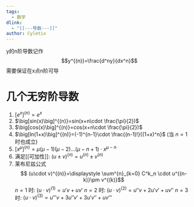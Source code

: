 ```yaml
---
tags:
  - 数学
dlink:
  - "[[---导数---]]"
author: Cyletix
---
```

y的n阶导数记作
$$y^{(n)}=\frac{d^ny}{dx^n}$$
需要保证在x点n阶可导

# 几个无穷阶导数

1. $\big[e^x\big]^{(n)}=e^x$
2. $\big[sin(x)\big]^{(n)}=sin(x+n\cdot \frac{\pi}{2})$ 
3. $\big[cos(x)\big]^{(n)}=cos(x+n\cdot \frac{\pi}{2})$ 
4. $\big[ln(1+x)\big]^{(n)}=(-1)^{n-1}\cdot \frac{(n-1)!}{(1+x)^n}$ (当 $n=1$ 时也成立)
5. $\big[x^\mu \big]^{(n)}=\mu(\mu-1)(\mu-2)...(\mu-n+1)\cdot x^{\mu-n}$
6. 满足[[可加性]]: $(u\pm v)^{(n)}=u^{(n)}\pm v^{(n)}$
7. 莱布尼兹公式$$ (u\cdot v)^{(n)}=\displaystyle \sum^{n}_{k=0} C^k_n \cdot u^{(n-k)}\pm v^{(k)}$$
$n=1$ 时: $(u\cdot v)^{(1)}=u'v+uv'$ 
$n=2$ 时: $(u\cdot v)^{(2)}=u''v+2u'v'+uv''$ 
$n=3$ 时: $(u\cdot v)^{(3)}=u'''v+3u''v'+3u'v''+uv'''$ 